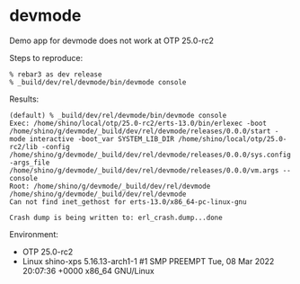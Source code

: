 devmode
=====

Demo app for devmode does not work at OTP 25.0-rc2

Steps to reproduce:

```
% rebar3 as dev release
% _build/dev/rel/devmode/bin/devmode console
```

Results:

```
(default) % _build/dev/rel/devmode/bin/devmode console
Exec: /home/shino/local/otp/25.0-rc2/erts-13.0/bin/erlexec -boot /home/shino/g/devmode/_build/dev/rel/devmode/releases/0.0.0/start -mode interactive -boot_var SYSTEM_LIB_DIR /home/shino/local/otp/25.0-rc2/lib -config /home/shino/g/devmode/_build/dev/rel/devmode/releases/0.0.0/sys.config -args_file /home/shino/g/devmode/_build/dev/rel/devmode/releases/0.0.0/vm.args -- console
Root: /home/shino/g/devmode/_build/dev/rel/devmode
/home/shino/g/devmode/_build/dev/rel/devmode
Can not find inet_gethost for erts-13.0/x86_64-pc-linux-gnu

Crash dump is being written to: erl_crash.dump...done
```

Environment:
- OTP 25.0-rc2
- Linux shino-xps 5.16.13-arch1-1 #1 SMP PREEMPT Tue, 08 Mar 2022 20:07:36 +0000 x86_64 GNU/Linux

